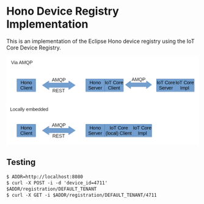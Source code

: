 # Hono Device Registry Implementation

This is an implementation of the Eclipse Hono device registry using the
IoT Core Device Registry.

![Architecture](docs/iot_core_hono.png "IoT Core with Hono") 

## Testing

```shell
$ ADDR=http://localhost:8080
$ curl -X POST -i -d 'device_id=4711' $ADDR/registration/DEFAULT_TENANT
$ curl -X GET -i $ADDR/registration/DEFAULT_TENANT/4711
```